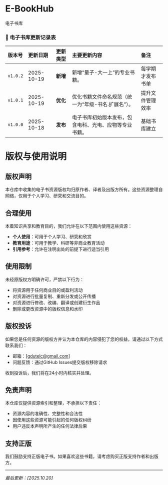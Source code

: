 # E-BookHub
电子书库



### 📄 电子书库更新记录表

| 版本号   | 更新日期   | 更新类型 | 主要更新内容                                           | 备注             |
| :------- | :--------- | :------- | :----------------------------------------------------- | :--------------- |
| `v1.0.2` | 2025-10-19 | **新增** | 新增“量子-大一上”的专业书籍。                          | 每学期才发布书单 |
| `v1.0.1` | 2025-10-19 | **优化** | 优化书籍文件命名规范（统一为“年级-书名.扩展名”）。     | 提升文件管理效率 |
| `v1.0.0` | 2025-10-18 | **发布** | 电子书库初始版本发布，包含电科、光电、应物等专业书籍。 | 基础书库建立     |









# 版权与使用说明

## 版权声明

本仓库中收集的电子书资源版权均归原作者、译者及出版方所有。这些资源整理自网络，仅用于个人学习、研究和交流目的。

## 合理使用

本着知识共享和教育目的，我们允许在以下范围内使用这些资源：

- **个人使用**：可用于个人学习、研究和欣赏
- **教育用途**：可用于教学、科研等非商业教育活动
- **引用参考**：允许在注明出处的前提下进行适当引用

## 使用限制

未经原版权方明确许可，严禁以下行为：

- 将资源用于任何商业目的或盈利活动
- 对资源进行批量复制、重新分发或公开传播
- 对资源进行修改、改编、翻译或创建衍生作品
- 删除或更改资源中的版权信息和水印

## 版权投诉

如果您是任何资源的版权方并认为本仓库的内容侵犯了您的权益，请通过以下方式联系我们：

- 邮箱：[gdutelc@gmail.com]
- 问题反馈：通过GitHub Issues提交版权移除请求

收到投诉后，我们将在24小时内核实并处理。

## 免责声明

本仓库仅提供资源索引和整理，不承担以下责任：

- 资源内容的准确性、完整性和合法性
- 因使用这些资源可能引起的任何版权纠纷
- 用户违反本声明所产生的任何法律后果

## 支持正版

我们鼓励支持正版电子书。如果喜欢这些书籍，请考虑购买正版支持作者和出版方。

---
*最后更新：[2025.10.20]*
